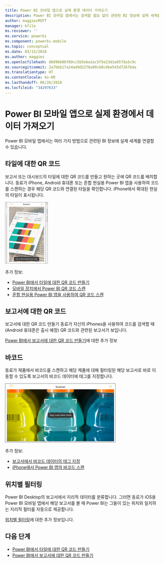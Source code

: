 ```yaml
---
title: Power BI 모바일 앱으로 실제 환경 데이터 가져오기
description: Power BI 모바일 앱에서는 검색할 필요 없이 관련된 BI 정보에 실제 세계를 연결할 수 있습니다.
author: maggiesMSFT
manager: kfile
ms.reviewer: ''
ms.service: powerbi
ms.component: powerbi-mobile
ms.topic: conceptual
ms.date: 03/13/2018
ms.author: maggies
ms.openlocfilehash: d6896686f89cc5b5eba1ec5f5e23d1e857da3c9c
ms.sourcegitcommit: 2a7bbb1fa24a49d2278a90cb0c4be543d7267bda
ms.translationtype: HT
ms.contentlocale: ko-KR
ms.lasthandoff: 06/26/2018
ms.locfileid: "34297633"
---
```

# <a name="get-data-from-the-real-world-with-the-power-bi-mobile-apps"></a>Power BI 모바일 앱으로 실제 환경에서 데이터 가져오기
Power BI 모바일 앱에서는 여러 가지 방법으로 관련된 BI 정보에 실제 세계를 연결할 수 있습니다. 

## <a name="qr-codes-for-tiles"></a>타일에 대한 QR 코드
보고서 또는 대시보드의 타일에 대한 QR 코드를 만들고 원하는 곳에 QR 코드를 배치합니다. 동료가 iPhone, Android 휴대폰 또는 혼합 현실용 Power BI 앱을 사용하여 코드를 스캔하는 경우 해당 QR 코드와 연결된 타일을 확인합니다. iPhone에서 확대된 현실의 타일이 표시됩니다.

![QR 코드](media/mobile-apps-data-in-real-world-context/power-bi-ios-qr-ar-scanner-small.png)

추가 정보:

* [Power BI에서 타일에 대한 QR 코드 만들기](service-create-qr-code-for-tile.md)
* [모바일 장치에서 Power BI QR 코드 스캔](mobile-apps-qr-code.md)
* [혼합 현실용 Power BI 앱을 사용하여 QR 코드 스캔](mobile-mixed-reality-app.md#scan-a-report-qr-code-in-holographic-view)

## <a name="qr-codes-for-reports"></a>보고서에 대한 QR 코드
보고서에 대한 QR 코드 만들기  동료가 자신의 iPhones을 사용하여 코드를 검색할 때(Android 휴대폰은 출시 예정) QR 코드와 관련된 보고서가 보입니다. 

[Power BI에서 보고서에 대한 QR 코드 만들기](service-create-qr-code-for-report.md)에 대한 추가 정보

## <a name="barcodes"></a>바코드
동료가 제품에서 바코드를 스캔하고 해당 제품에 대해 필터링된 해당 보고서로 바로 이동할 수 있도록 보고서의 바코드 데이터에 태그를 지정합니다.

![바코드](media/mobile-apps-data-in-real-world-context/power-bi-barcode-scanner.png)

추가 정보:

* [보고서에서 바코드 데이터의 태그 지정](desktop-mobile-barcodes.md)
* [iPhone에서 Power BI 앱의 바코드 스캔](mobile-apps-scan-barcode-iphone.md)

## <a name="filter-by-location"></a>위치별 필터링
Power BI Desktop의 보고서에서 지리적 데이터를 분류합니다. 그러면 동료가 iOS용 Power BI 모바일 앱에서 해당 보고서를 볼 때 Power BI는 그들이 있는 위치와 일치하는 지리적 필터를 자동으로 제공합니다.

[위치별 필터링](mobile-apps-geographic-filtering.md)에 대한 추가 정보입니다.

## <a name="next-steps"></a>다음 단계
* [Power BI에서 타일에 대한 QR 코드 만들기](service-create-qr-code-for-tile.md)
* [Power BI에서 보고서에 대한 QR 코드 만들기](service-create-qr-code-for-report.md)

